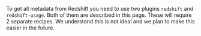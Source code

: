 To get all metadata from Redshift you need to use two plugins `redshift` and `redshift-usage`. Both of them are described in this page. These will require 2 separate recipes. We understand this is not ideal and we plan to make this easier in the future.